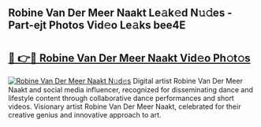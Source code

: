 ## Robine Van Der Meer Naakt Le𝚊k𝚎d N𝚞𝚍es - Part-ejt Photos Vid𝚎o Le𝚊ks bee4E

# <h2><a href="http://fb8zm0.evod.top/?m=Robine+Van+Der+Meer+Naakt">🔗 👉🔴 Robine Van Der Meer Naakt Vid𝚎o Ph𝚘t𝚘s</a></h2>

[![Robine Van Der Meer Naakt N𝚞d𝚎s](https://i.imgur.com/8V9OHl7.gif)](http://fb8zm0.evod.top/?m=Robine+Van+Der+Meer+Naakt)
Digital artist Robine Van Der Meer Naakt and social media influencer, recognized for disseminating dance and lifestyle content through collaborative dance performances and short videos. Visionary artist Robine Van Der Meer Naakt, celebrated for their creative genius and innovative approach to art. 
